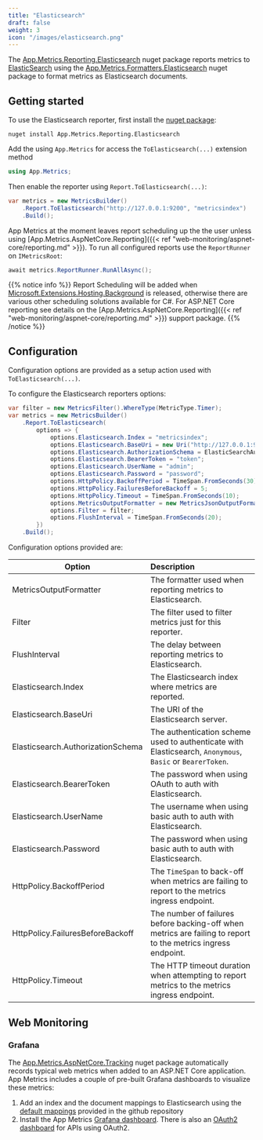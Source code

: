 ```yaml
---
title: "Elasticsearch"
draft: false
weight: 3
icon: "/images/elasticsearch.png"
---
```


The [App.Metrics.Reporting.Elasticsearch](https://www.nuget.org/packages/App.Metrics.Reporting.Elasticsearch/) nuget package reports metrics to [ElasticSearch](https://www.elastic.co/) using the [App.Metrics.Formatters.Elasticsearch](https://www.nuget.org/packages/App.Metrics.Formatters.Elasticsearch/) nuget package to format metrics as Elasticsearch documents.

## Getting started

<i class="fa fa-hand-o-right"></i> To use the Elasticsearch reporter, first install the [nuget package](https://www.nuget.org/packages/App.Metrics.Reporting.Elasticsearch/):

```console
nuget install App.Metrics.Reporting.Elasticsearch
```

<i class="fa fa-hand-o-right"></i> Add the using `App.Metrics` for access the `ToElasticsearch(...)` extension method

```csharp
using App.Metrics;
```

<i class="fa fa-hand-o-right"></i> Then enable the reporter using `Report.ToElasticsearch(...)`:

```csharp
var metrics = new MetricsBuilder()
    .Report.ToElasticsearch("http://127.0.0.1:9200", "metricsindex")
    .Build();
```

<i class="fa fa-hand-o-right"></i> App Metrics at the moment leaves report scheduling up the the user unless using [App.Metrics.AspNetCore.Reporting]({{< ref "web-monitoring/aspnet-core/reporting.md" >}}). To run all configured reports use the `ReportRunner` on `IMetricsRoot`:

```csharp
await metrics.ReportRunner.RunAllAsync();
```

{{% notice info %}}
Report Scheduling will be added when [Microsoft.Extensions.Hosting.Background](https://github.com/aspnet/Hosting/blob/dev/src/Microsoft.Extensions.Hosting.Abstractions/BackgroundService.cs) is released, otherwise there are various other scheduling solutions available for C#. For ASP.NET Core reporting see details on the [App.Metrics.AspNetCore.Reporting]({{< ref "web-monitoring/aspnet-core/reporting.md" >}}) support package.
{{% /notice %}}

## Configuration

Configuration options are provided as a setup action used with `ToElasticsearch(...)`.

<i class="fa fa-hand-o-right"></i> To configure the Elasticsearch reporters options:

```csharp
var filter = new MetricsFilter().WhereType(MetricType.Timer);
var metrics = new MetricsBuilder()
    .Report.ToElasticsearch(
        options => {
            options.Elasticsearch.Index = "metricsindex";
            options.Elasticsearch.BaseUri = new Uri("http://127.0.0.1:9200");
            options.Elasticsearch.AuthorizationSchema = ElasticSearchAuthorizationSchemes.Basic;
            options.Elasticsearch.BearerToken = "token";
            options.Elasticsearch.UserName = "admin";
            options.Elasticsearch.Password = "password";
            options.HttpPolicy.BackoffPeriod = TimeSpan.FromSeconds(30);
            options.HttpPolicy.FailuresBeforeBackoff = 5;
            options.HttpPolicy.Timeout = TimeSpan.FromSeconds(10);
            options.MetricsOutputFormatter = new MetricsJsonOutputFormatter();
            options.Filter = filter;
            options.FlushInterval = TimeSpan.FromSeconds(20);
        })
    .Build();
```

<i class="fa fa-hand-o-right"></i> Configuration options provided are:

|Option|Description|
|------|:--------|
|MetricsOutputFormatter|The formatter used when reporting metrics to Elasticsearch.
|Filter|The filter used to filter metrics just for this reporter.
|FlushInterval|The delay between reporting metrics to Elasticsearch.
|Elasticsearch.Index|The Elasticsearch index where metrics are reported.
|Elasticsearch.BaseUri|The URI of the Elasticsearch server.
|Elasticsearch.AuthorizationSchema|The authentication scheme used to authenticate with Elasticsearch, `Anonymous`, `Basic` or `BearerToken`.
|Elasticsearch.BearerToken|The password when using OAuth to auth with Elasticsearch.
|Elasticsearch.UserName|The username when using basic auth to auth with Elasticsearch.
|Elasticsearch.Password|The password when using basic auth to auth with Elasticsearch.
|HttpPolicy.BackoffPeriod|The `TimeSpan` to back-off when metrics are failing to report to the metrics ingress endpoint.
|HttpPolicy.FailuresBeforeBackoff|The number of failures before backing-off when metrics are failing to report to the metrics ingress endpoint.
|HttpPolicy.Timeout|The HTTP timeout duration when attempting to report metrics to the metrics ingress endpoint.

## Web Monitoring

### Grafana

The [App.Metrics.AspNetCore.Tracking](https://www.nuget.org/packages/App.Metrics.AspNetCore.Tracking/) nuget package automatically records typical web metrics when added to an ASP.NET Core application. App Metrics includes a couple of pre-built Grafana dashboards to visualize these metrics:

1. Add an index and the document mappings to Elasticsearch using the [default mappings](https://raw.githubusercontent.com/alhardy/AppMetrics.Extensions.Elasticsearch/master/visualization/App.Metrics.Sandbox-Elasticsearch-IndexAndMappingSetup.json) provided in the github repository
1. Install the App Metrics [Grafana dashboard](https://grafana.com/dashboards/2140). There is also an [OAuth2 dashboard](https://grafana.com/dashboards/2143) for APIs using OAuth2.
